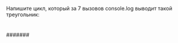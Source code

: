 Напишите цикл, который за 7 вызовов console.log выводит такой треугольник:
#
##
###
####
#####
######
#######
